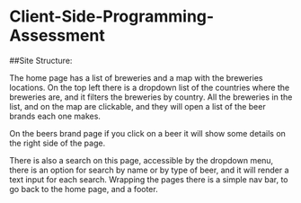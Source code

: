 # Client-Side-Programming-Assessment
##Site Structure: 


The home page has a list of breweries and a map with the breweries locations. On the top left there is a dropdown list of the countries where the breweries are, and it filters the breweries by country. All the breweries in the list, and on the map are clickable, and they will open a list of the beer brands each one makes.


On the beers brand page if you click on a beer it will show some details on the right side of the page. 

There is also a search on this page, accessible by the dropdown menu, there is an option for search by name or by type of beer, and it will render a text input for each search.
Wrapping the pages there is a simple nav bar, to go back to the home page, and a footer.

	
